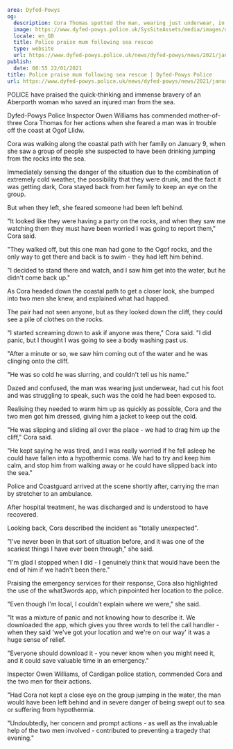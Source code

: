 ```yaml
area: Dyfed-Powys
og:
  description: Cora Thomas spotted the man, wearing just underwear, in the freezing cold sea at dusk
  image: https://www.dyfed-powys.police.uk/SysSiteAssets/media/images/dyfed-powys/news/aberporth-soh-social-media.png?crop=(38,25,531,284)&amp;w=600&amp;h=300&amp;scale=both
  locale: en_GB
  title: Police praise mum following sea rescue
  type: website
  url: https://www.dyfed-powys.police.uk/news/dyfed-powys/news/2021/january-2021/police-praise-mum-following-sea-rescue/
publish:
  date: 08:55 22/01/2021
title: Police praise mum following sea rescue | Dyfed-Powys Police
url: https://www.dyfed-powys.police.uk/news/dyfed-powys/news/2021/january-2021/police-praise-mum-following-sea-rescue/
```

POLICE have praised the quick-thinking and immense bravery of an Aberporth woman who saved an injured man from the sea.

Dyfed-Powys Police Inspector Owen Williams has commended mother-of-three Cora Thomas for her actions when she feared a man was in trouble off the coast at Ogof Llidw.

Cora was walking along the coastal path with her family on January 9, when she saw a group of people she suspected to have been drinking jumping from the rocks into the sea.

Immediately sensing the danger of the situation due to the combination of extremely cold weather, the possibility that they were drunk, and the fact it was getting dark, Cora stayed back from her family to keep an eye on the group.

But when they left, she feared someone had been left behind.

"It looked like they were having a party on the rocks, and when they saw me watching them they must have been worried I was going to report them," Cora said.

"They walked off, but this one man had gone to the Ogof rocks, and the only way to get there and back is to swim - they had left him behind.

"I decided to stand there and watch, and I saw him get into the water, but he didn't come back up."

As Cora headed down the coastal path to get a closer look, she bumped into two men she knew, and explained what had happed.

The pair had not seen anyone, but as they looked down the cliff, they could see a pile of clothes on the rocks.

"I started screaming down to ask if anyone was there," Cora said. "I did panic, but I thought I was going to see a body washing past us.

"After a minute or so, we saw him coming out of the water and he was clinging onto the cliff.

"He was so cold he was slurring, and couldn't tell us his name."

Dazed and confused, the man was wearing just underwear, had cut his foot and was struggling to speak, such was the cold he had been exposed to.

Realising they needed to warm him up as quickly as possible, Cora and the two men got him dressed, giving him a jacket to keep out the cold.

"He was slipping and sliding all over the place - we had to drag him up the cliff," Cora said.

"He kept saying he was tired, and I was really worried if he fell asleep he could have fallen into a hypothermic coma. We had to try and keep him calm, and stop him from walking away or he could have slipped back into the sea."

Police and Coastguard arrived at the scene shortly after, carrying the man by stretcher to an ambulance.

After hospital treatment, he was discharged and is understood to have recovered.

Looking back, Cora described the incident as "totally unexpected".

"I've never been in that sort of situation before, and it was one of the scariest things I have ever been through," she said.

"I'm glad I stopped when I did - I genuinely think that would have been the end of him if we hadn't been there."

Praising the emergency services for their response, Cora also highlighted the use of the what3words app, which pinpointed her location to the police.

"Even though I'm local, I couldn't explain where we were," she said.

"It was a mixture of panic and not knowing how to describe it. We downloaded the app, which gives you three words to tell the call handler - when they said 'we've got your location and we're on our way' it was a huge sense of relief.

"Everyone should download it - you never know when you might need it, and it could save valuable time in an emergency."

Inspector Owen Williams, of Cardigan police station, commended Cora and the two men for their actions.

"Had Cora not kept a close eye on the group jumping in the water, the man would have been left behind and in severe danger of being swept out to sea or suffering from hypothermia.

"Undoubtedly, her concern and prompt actions - as well as the invaluable help of the two men involved - contributed to preventing a tragedy that evening."
